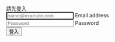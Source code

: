 <!DOCTYPE html>
<html lang="en">

<head>
    <meta charset="UTF-8">
    <meta http-equiv="X-UA-Compatible" content="IE=edge">
    <meta name="viewport" content="width=device-width, initial-scale=1.0">
    <link href="https://cdn.jsdelivr.net/npm/bootstrap@5.0.0-beta1/dist/css/bootstrap.min.css" rel="stylesheet"
        integrity="sha384-giJF6kkoqNQ00vy+HMDP7azOuL0xtbfIcaT9wjKHr8RbDVddVHyTfAAsrekwKmP1" crossorigin="anonymous">
    <script src="https://cdnjs.cloudflare.com/ajax/libs/axios/0.21.1/axios.min.js"></script>
    <title>Document</title>

</head>

<body>
    <div class="container">
        <div class="row ">
            <form id="form">
                <div class="col-3  position-absolute top-50 start-50 translate-middle  border-bottom ">
                    <div class="h1 text-center my-3">請先登入</div>
                    <div class="form-floating mb-3">
                        <input type="email" class="form-control" id="email" placeholder="name@example.com" autofocus
                            required>
                        <label for="email">Email address</label>
                    </div>
                    <div class="form-floating ">
                        <input type="password" class="form-control" id="password" placeholder="Password" autofocus
                            required>
                        <label for="password">Password</label>
                    </div>
                    <div class="d-flex justify-content-center my-3 ">
                        <button class="btn btn-primary btn-lg" type="submit">登入</button>
                    </div>
                </div>
            </form>
        </div>
    </div>
    <script src="https://cdn.jsdelivr.net/npm/bootstrap@5.0.0-beta1/dist/js/bootstrap.bundle.min.js"
        integrity="sha384-ygbV9kiqUc6oa4msXn9868pTtWMgiQaeYH7/t7LECLbyPA2x65Kgf80OJFdroafW"
        crossorigin="anonymous"></script>
    <script src="javascripts/loginVue3.js"></script>
</body>

</html>
